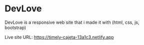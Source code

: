 # DevLove
DevLove is a responsive web site that i made it with (html, css,  js,  bootstrap)

Live site URL: https://timely-cajeta-13a1c3.netlify.app
